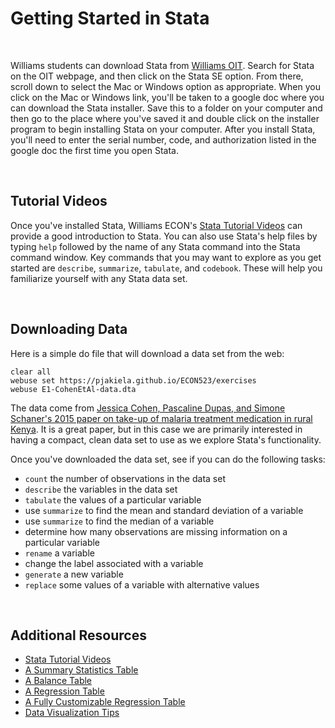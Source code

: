 # Getting Started in Stata

<br>

Williams students can download Stata from [Williams OIT](https://oit.williams.edu/software/).  Search 
for Stata on the OIT webpage, and then click on the Stata SE option.  From there, scroll down 
to select the Mac or Windows option as appropriate.  When you click on the Mac or Windows link, 
you'll be taken to a google doc where you can download the Stata installer.  Save this to a folder 
on your computer and then go to the place where you've saved it and double click on the installer program
to begin installing Stata on your computer.  After you install Stata, you'll need to enter the serial number, 
code, and authorization listed in the google doc the first time you open Stata.  

<br>

## Tutorial Videos

Once you've installed Stata, Williams ECON's [Stata Tutorial Videos](https://pjakiela.github.io/stata/) 
can provide a good introduction to Stata.  You can also use Stata's help files by typing 
`help` followed by the name of any Stata command into the Stata command window.  Key commands 
that you may want to explore as you get started are `describe`, `summarize`, `tabulate`, and 
`codebook`.  These will help you familiarize yourself with any Stata data set.

<br>

## Downloading Data

Here is a simple do file that will download a data set from the web:
```
clear all
webuse set https://pjakiela.github.io/ECON523/exercises
webuse E1-CohenEtAl-data.dta
```
The data come from [Jessica Cohen, Pascaline Dupas, and Simone Schaner's 2015 paper 
on take-up of malaria treatment medication in rural Kenya](https://www.aeaweb.org/articles?id=10.1257/aer.20130267).  It 
is a great paper, but in this case we are primarily interested in having a compact, clean data set 
to use as we explore Stata's functionality.

Once you've downloaded the data set, see if you can do the following tasks:

- `count` the number of observations in the data set
- `describe` the variables in the data set
- `tabulate` the values of a particular variable
- use `summarize` to find the mean and standard deviation of a variable
- use `summarize` to find the median of a variable
- determine how many observations are missing information on a particular variable
- `rename` a variable
- change the label associated with a variable
- `generate` a new variable
- `replace` some values of a variable with alternative values

<br>

## Additional Resources

- [Stata Tutorial Videos](https://pjakiela.github.io/stata/) 
- [A Summary Statistics Table](https://pjakiela.github.io/stata/summ-stats-table.html)  
- [A Balance Table]()  
- [A Regression Table]()  
- [A Fully Customizable Regression Table]()
- [Data Visualization Tips]()
